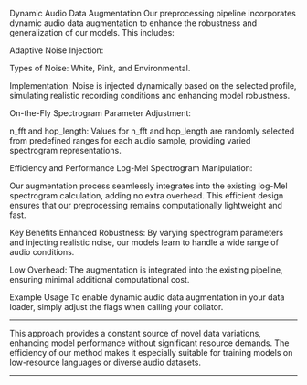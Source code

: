 Dynamic Audio Data Augmentation
Our preprocessing pipeline incorporates dynamic audio data augmentation to enhance the robustness and generalization of our models. This includes:

Adaptive Noise Injection:

Types of Noise: White, Pink, and Environmental.

Implementation: Noise is injected dynamically based on the selected profile, simulating realistic recording conditions and enhancing model robustness.

On-the-Fly Spectrogram Parameter Adjustment:

n_fft and hop_length: Values for n_fft and hop_length are randomly selected from predefined ranges for each audio sample, providing varied spectrogram representations.

Efficiency and Performance
Log-Mel Spectrogram Manipulation:

Our augmentation process seamlessly integrates into the existing log-Mel spectrogram calculation, adding no extra overhead. This efficient design ensures that our preprocessing remains computationally lightweight and fast.

Key Benefits
Enhanced Robustness: By varying spectrogram parameters and injecting realistic noise, our models learn to handle a wide range of audio conditions.

Low Overhead: The augmentation is integrated into the existing pipeline, ensuring minimal additional computational cost.

Example Usage
To enable dynamic audio data augmentation in your data loader, simply adjust the flags when calling your collator.


--------------
This approach provides a constant source of novel data variations, enhancing model performance without significant resource demands. The efficiency of our method makes it especially suitable for training models on low-resource languages or diverse audio datasets.

****
